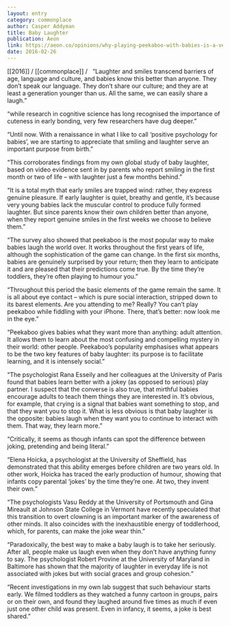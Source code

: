 ```yaml
---
layout: entry
category: commonplace
author: Casper Addyman
title: Baby Laughter
publication: Aeon
link: https://aeon.co/opinions/why-playing-peekaboo-with-babies-is-a-very-serious-matter
date: 2016-02-26
---
```


[[2016]] / [[commonplace]] / 
 
“Laughter and smiles transcend barriers of age, language and culture, and babies know this better than anyone. They don’t speak our language. They don’t share our culture; and they are at least a generation younger than us. All the same, we can easily share a laugh.”

“while research in cognitive science has long recognised the importance of cuteness in early bonding, very few researchers have dug deeper.”

“Until now. With a renaissance in what I like to call ‘positive psychology for babies’, we are starting to appreciate that smiling and laughter serve an important purpose from birth.”

“This corroborates findings from my own global study of baby laughter, based on video evidence sent in by parents who report smiling in the first month or two of life – with laughter just a few months behind.”

“It is a total myth that early smiles are trapped wind: rather, they express genuine pleasure. If early laughter is quiet, breathy and gentle, it’s because very young babies lack the muscular control to produce fully formed laughter. But since parents know their own children better than anyone, when they report genuine smiles in the first weeks we choose to believe them.”

“The survey also showed that peekaboo is the most popular way to make babies laugh the world over. It works throughout the first years of life, although the sophistication of the game can change. In the first six months, babies are genuinely surprised by your return; then they learn to anticipate it and are pleased that their predictions come true. By the time they’re toddlers, they’re often playing to humour you.”

“Throughout this period the basic elements of the game remain the same. It is all about eye contact – which is pure social interaction, stripped down to its barest elements. Are you attending to me? Really? You can’t play peekaboo while fiddling with your iPhone. There, that’s better: now look me in the eye.”

“Peekaboo gives babies what they want more than anything: adult attention. It allows them to learn about the most confusing and compelling mystery in their world: other people. Peekaboo’s popularity emphasises what appears to be the two key features of baby laughter: its purpose is to facilitate learning, and it is intensely social.”

“The psychologist Rana Esseily and her colleagues at the University of Paris found that babies learn better with a jokey (as opposed to serious) play partner. I suspect that the converse is also true, that mirthful babies encourage adults to teach them things they are interested in. It’s obvious, for example, that crying is a signal that babies want something to stop, and that they want you to stop it. What is less obvious is that baby laughter is the opposite: babies laugh when they want you to continue to interact with them. That way, they learn more.”

“Critically, it seems as though infants can spot the difference between joking, pretending and being literal.”

“Elena Hoicka, a psychologist at the University of Sheffield, has demonstrated that this ability emerges before children are two years old. In other work, Hoicka has traced the early production of humour, showing that infants copy parental ‘jokes’ by the time they’re one. At two, they invent their own.”

“The psychologists Vasu Reddy at the University of Portsmouth and Gina Mireault at Johnson State College in Vermont have recently speculated that this transition to overt clowning is an important marker of the awareness of other minds. It also coincides with the inexhaustible energy of toddlerhood, which, for parents, can make the joke wear thin.”

“Paradoxically, the best way to make a baby laugh is to take her seriously. After all, people make us laugh even when they don’t have anything funny to say. The psychologist Robert Provine at the University of Maryland in Baltimore has shown that the majority of laughter in everyday life is not associated with jokes but with social graces and group cohesion.”

“Recent investigations in my own lab suggest that such behaviour starts early. We filmed toddlers as they watched a funny cartoon in groups, pairs or on their own, and found they laughed around five times as much if even just one other child was present. Even in infancy, it seems, a joke is best shared.”


